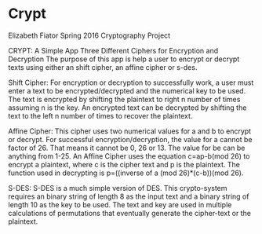 # Crypt
Elizabeth Fiator
Spring 2016
Cryptography Project

CRYPT: A Simple App Three Different Ciphers for Encryption and Decryption
	The purpose of this app is help a user to encrypt or decrypt texts using either an shift cipher, an affine cipher or s-des. 

Shift Cipher: For encryption or decryption to successfully work, a user must enter a text to be encrypted/decrypted and the numerical key to be used. The text is encrypted by shifting the plaintext to right n number of times assuming n is the key. An encrypted text can be decrypted by shifting the text to the left n number of times to recover the plaintext. 

Affine Cipher: This cipher uses two numerical values for a and b to encrypt or decrypt. For successful encryption/decryption, the value for a  cannot be  factor of 26. That means it cannot be 0, 26 or 13. The value for be can be anything from 1-25.   An Affine Cipher uses the equation c=ap-b(mod 26)
 to encrypt a plaintext, where c is the cipher text and p is the plaintext. The function used in decrypting is p=((inverse of a (mod 26)*(c-b))(mod 26).

S-DES: S-DES is a much simple version of DES. This crypto-system requires an binary string of length 8 as the input text and a binary string of length 10 as the key to be used. The text and key are used in multiple calculations of permutations that eventually generate the cipher-text or the plaintext. 

